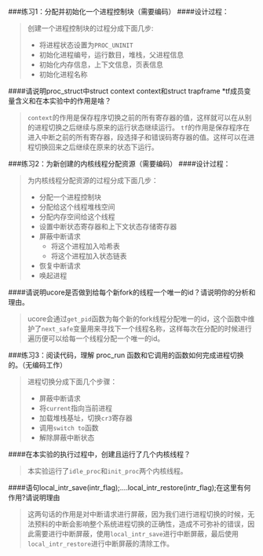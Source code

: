 ###练习1：分配并初始化一个进程控制块（需要编码）
####设计过程：
> 创建一个进程控制块的过程分成下面几步:
> * 将进程状态设置为`PROC_UNINIT`
> * 初始化进程编号，运行数目，堆栈，父进程信息
> * 初始化内存信息，上下文信息，页表信息
> * 初始化进程名称

####请说明proc_struct中struct context context和struct trapframe *tf成员变量含义和在本实验中的作用是啥？
>`context`的作用是保存程序切换之前的所有寄存器的值，这样就可以在从别的进程切换之后继续与原来的运行状态继续运行。
> `tf`的作用是保存程序在进入中断之前的所有寄存器，段选择子和错误码寄存器的值。这样可以在进程切换回来之后继续在原来的状态下运行。	

###练习2：为新创建的内核线程分配资源（需要编码）
####设计过程：
>为内核线程分配资源的过程分成下面几步：
>* 分配一个进程控制块
>* 分配给这个线程堆栈空间
>* 分配内存空间给这个线程
>* 设置中断状态寄存器和上下文状态存储寄存器
>* 屏蔽中断请求
>	* 将这个进程加入哈希表
>	* 将这个进程加入状态链表
>* 恢复中断请求
>* 唤起进程

####请说明ucore是否做到给每个新fork的线程一个唯一的id？请说明你的分析和理由。
> ucore会通过`get_pid`函数为每个新的fork线程分配唯一的id，这个函数中维护了`next_safe`变量用来寻找下一个线程名称，这样每次在分配的时候进行遍历便可以给每一个线程分配一个唯一的id。


###练习3：阅读代码，理解 proc_run 函数和它调用的函数如何完成进程切换的。（无编码工作）
> 进程切换分成下面几个步骤：
> * 屏蔽中断请求
> * 将`current`指向当前进程
> * 加载堆栈基址，切换`cr3`寄存器
> * 调用`switch to`函数
> * 解除屏蔽中断状态

####在本实验的执行过程中，创建且运行了几个内核线程？
> 本实验运行了`idle_proc`和`init_proc`两个内核线程。

####语句local_intr_save(intr_flag);....local_intr_restore(intr_flag);在这里有何作用?请说明理由
> 这两句话的作用是对中断请求进行屏蔽，因为我们进行进程切换的时候，无法预料的中断会影响整个系统进程切换的正确性，造成不可弥补的错误，因此需要进行中断屏蔽，使用`local_intr_save`进行中断屏蔽，最后使用`local_intr_restore`进行中断屏蔽的清除工作。